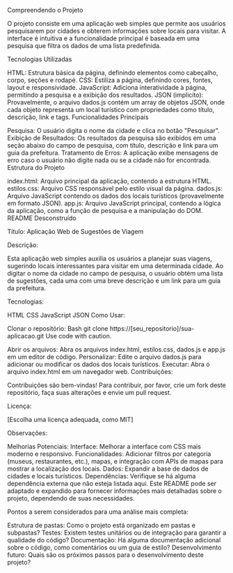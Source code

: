 Compreendendo o Projeto

O projeto consiste em uma aplicação web simples que permite aos usuários pesquisarem por cidades e obterem informações sobre locais para visitar. A interface é intuitiva e a funcionalidade principal é baseada em uma pesquisa que filtra os dados de uma lista predefinida.

Tecnologias Utilizadas

HTML: Estrutura básica da página, definindo elementos como cabeçalho, corpo, seções e rodapé.
CSS: Estiliza a página, definindo cores, fontes, layout e responsividade.
JavaScript: Adiciona interatividade à página, permitindo a pesquisa e a exibição dos resultados.
JSON (implicito): Provavelmente, o arquivo dados.js contém um array de objetos JSON, onde cada objeto representa um local turístico com propriedades como título, descrição, link e tags.
Funcionalidades Principais

Pesquisa: O usuário digita o nome da cidade e clica no botão "Pesquisar".
Exibição de Resultados: Os resultados da pesquisa são exibidos em uma seção abaixo do campo de pesquisa, com título, descrição e link para um guia da prefeitura.
Tratamento de Erros: A aplicação exibe mensagens de erro caso o usuário não digite nada ou se a cidade não for encontrada.
Estrutura do Projeto

index.html: Arquivo principal da aplicação, contendo a estrutura HTML.
estilos.css: Arquivo CSS responsável pelo estilo visual da página.
dados.js: Arquivo JavaScript contendo os dados dos locais turísticos (provavelmente em formato JSON).
app.js: Arquivo JavaScript principal, contendo a lógica da aplicação, como a função de pesquisa e a manipulação do DOM.
README Desconstruído

Título: Aplicação Web de Sugestões de Viagem

Descrição:

Esta aplicação web simples auxilia os usuários a planejar suas viagens, sugerindo locais interessantes para visitar em uma determinada cidade. Ao digitar o nome da cidade no campo de pesquisa, o usuário obtém uma lista de sugestões, cada uma com uma breve descrição e um link para um guia da prefeitura.

Tecnologias:

HTML
CSS
JavaScript
JSON
Como Usar:

Clonar o repositório:
Bash
git clone https://[seu_repositorio]/sua-aplicacao.git
Use code with caution.

Abrir os arquivos: Abra os arquivos index.html, estilos.css, dados.js e app.js em um editor de código.
Personalizar: Edite o arquivo dados.js para adicionar ou modificar os dados dos locais turísticos.
Executar: Abra o arquivo index.html em um navegador web.
Contribuições:

Contribuições são bem-vindas! Para contribuir, por favor, crie um fork deste repositório, faça suas alterações e envie um pull request.

Licença:

[Escolha uma licença adequada, como MIT]

Observações:

Melhorias Potenciais:
Interface: Melhorar a interface com CSS mais moderno e responsivo.
Funcionalidades: Adicionar filtros por categoria (museus, restaurantes, etc.), mapas, e integração com APIs de mapas para mostrar a localização dos locais.
Dados: Expandir a base de dados de cidades e locais turísticos.
Dependências: Verifique se há alguma dependência externa que não esteja listada aqui.
Este README pode ser adaptado e expandido para fornecer informações mais detalhadas sobre o projeto, dependendo de suas necessidades.

Pontos a serem considerados para uma análise mais completa:

Estrutura de pastas: Como o projeto está organizado em pastas e subpastas?
Testes: Existem testes unitários ou de integração para garantir a qualidade do código?
Documentação: Há alguma documentação adicional sobre o código, como comentários ou um guia de estilo?
Desenvolvimento futuro: Quais são os próximos passos para o desenvolvimento deste projeto?

